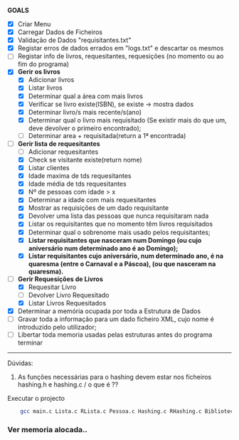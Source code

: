 **GOALS**

- [X] Criar Menu
- [X] Carregar Dados de Ficheiros
- [X] Validação de Dados "requisitantes.txt"
- [X] Registar erros de dados errados em "logs.txt" e descartar os mesmos
- [ ] Registar info de livros, requesitantes, requesições (no momento ou ao fim do programa)
- [X] **Gerir os livros**
    - [X] Adicionar livros
    - [X] Listar livros
    - [X] Determinar qual a área com mais livros
    - [X] Verificar se livro existe(ISBN), se existe -> mostra dados
    - [X] Determinar livro/s mais recente/s(ano)
    - [X] Determinar qual o livro mais requisitado (Se existir mais do que um, deve devolver o primeiro encontrado); 
    - [ ] Determinar area + requisitada(return a 1ª encontrada)
- [ ] **Gerir lista de requesitantes**
    - [ ] Adicionar requesitantes
    - [X] Check se visitante existe(return nome)
    - [X] Listar clientes
    - [X] Idade maxima de tds requesitantes
    - [X] Idade média de tds requesitantes
    - [X] Nº de pessoas com idade > x
    - [X] Determinar a idade com mais requesitantes
    - [X] Mostrar as requisições de um dado requisitante
    - [X] Devolver uma lista das pessoas que nunca requisitaram nada
    - [X] Listar os requisitantes que no momento têm livros requisitados
    - [X] Determinar qual o sobrenome mais usado pelos requisitantes;
    - [X] **Listar requisitantes que nasceram num Domingo (ou cujo aniversário num determinado ano é ao Domingo);**
    - [X] **Listar requisitantes cujo aniversário, num determinado ano, é na quaresma (entre o Carnaval e a Páscoa), (ou que nasceram na quaresma).**
- [ ] **Gerir Requesições de Livros**
    - [X] Requesitar Livro
    - [ ] Devolver Livro Requesitado
    - [X] Listar Livros Requesitados
- [X] Determinar a memória ocupada por toda a Estrutura de Dados
- [ ] Gravar toda a informação para um dado ficheiro XML, cujo nome é introduzido pelo utilizador;
- [ ] Libertar toda memoria usadas pelas estruturas antes do programa terminar

----
Dúvidas:
1. As funções necessárias para o hashing devem estar nos ficheiros hashing.h e hashing.c / o que é ?? 

Executar o projecto
```bash
    gcc main.c Lista.c RLista.c Pessoa.c Hashing.c RHashing.c Biblioteca.c texto.c Uteis.c Requisicao.c Livro.c Plista.c hashrequisicoes.c -o main
```



### Ver memoria alocada..